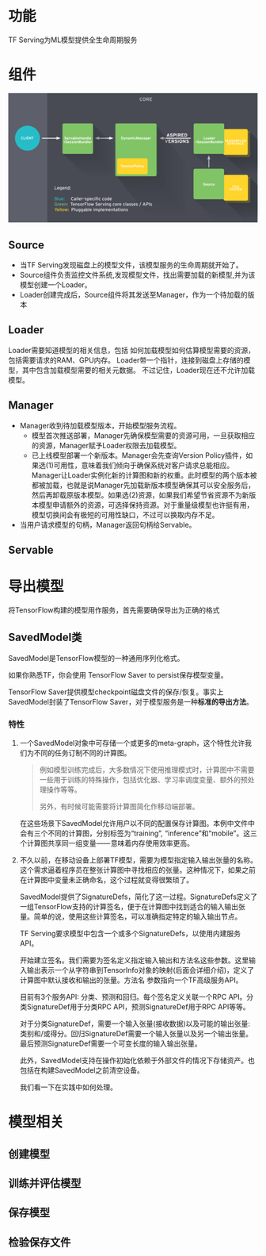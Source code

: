 # 功能
TF Serving为ML模型提供全生命周期服务
# 组件
![概览](../imgs/TensorFlowServing/serving_architecture.svg)

## Source
- 当TF Serving发现磁盘上的模型文件，该模型服务的生命周期就开始了。
- Source组件负责监控文件系统,发现模型文件，找出需要加载的新模型,并为该模型创建一个Loader。
- Loader创建完成后，Source组件将其发送至Manager，作为一个待加载的版本
## Loader
Loader需要知道模型的相关信息，包括
如何加载模型如何估算模型需要的资源，包括需要请求的RAM、GPU内存。
Loader带一个指针，连接到磁盘上存储的模型，其中包含加载模型需要的相关元数据。
不过记住，Loader现在还不允许加载模型。


## Manager
- Manager收到待加载模型版本，开始模型服务流程。
    - 模型首次推送部署，Manager先确保模型需要的资源可用，一旦获取相应的资源，Manager赋予Loader权限去加载模型。
    - 已上线模型部署一个新版本。Manager会先查询Version Policy插件，如果选(1)可用性，意味着我们倾向于确保系统对客户请求总能相应。Manager让Loader实例化新的计算图和新的权重。此时模型的两个版本被都被加载，也就是说Manager先加载新版本模型确保其可以安全服务后，然后再卸载原版本模型。如果选(2)资源，如果我们希望节省资源不为新版本模型申请额外的资源，可选择保持资源。对于重量级模型也许挺有用，模型切换间会有极短的可用性缺口，不过可以换取内存不足。
- 当用户请求模型的句柄，Manager返回句柄给Servable。
## Servable

# 导出模型
将TensorFlow构建的模型用作服务，首先需要确保导出为正确的格式
## SavedModel类
SavedModel是TensorFlow模型的一种通用序列化格式。

如果你熟悉TF，你会使用 TensorFlow Saver to persist保存模型变量。

TensorFlow Saver提供模型checkpoint磁盘文件的保存/恢复。事实上SavedModel封装了TensorFlow Saver，对于模型服务是一种**标准的导出方法**。

### 特性

1. 一个SavedModel对象中可存储一个或更多的meta-graph，这个特性允许我们为不同的任务订制不同的计算图。

    > 例如模型训练完成后，大多数情况下使用推理模式时，计算图中不需要一些用于训练的特殊操作，包括优化器、学习率调度变量、额外的预处理操作等等。
    >
    > 另外，有时候可能需要将计算图简化作移动端部署。

    在这些场景下SavedModel允许用户以不同的配置保存计算图。本例中文件中会有三个不同的计算图，分别标签为“training”, “inference”和“mobile”。这三个计算图共享同一组变量—— 意味着内存使用效率更高。

2. 不久以前，在移动设备上部署TF模型，需要为模型指定输入输出张量的名称。这个需求逼着程序员在整张计算图中寻找相应的张量。这种情况下，如果之前在计算图中变量未正确命名，这个过程就变得很繁琐了。

    SavedModel提供了SignatureDefs，简化了这一过程。SignatureDefs定义了一组TensorFlow支持的计算签名，便于在计算图中找到适合的输入输出张量。简单的说，使用这些计算签名，可以准确指定特定的输入输出节点。

    TF Serving要求模型中包含一个或多个SignatureDefs，以使用内建服务API。
    
    开始建立签名。我们需要为签名定义指定输入输出和方法名这些参数。这里输入输出表示一个从字符串到TensorInfo对象的映射(后面会详细介绍)，定义了计算图中默认接收和输出的张量。方法名 参数指向一个TF高级服务API。

    目前有3个服务API: 分类、预测和回归。每个签名定义关联一个RPC API。分类SignatureDef用于分类RPC API，预测SignatureDef用于RPC API等等。
    
    对于分类SignatureDef，需要一个输入张量(接收数据)以及可能的输出张量: 类别和/或得分。回归SignatureDef需要一个输入张量以及另一个输出张量。最后预测SignatureDef需要一个可变长度的输入输出张量。
    
    此外，SavedModel支持在操作初始化依赖于外部文件的情况下存储资产。也包括在构建SavedModel之前清空设备。
    
    我们看一下在实践中如何处理。

# 模型相关
## 创建模型
## 训练并评估模型
## 保存模型
## 检验保存文件
# 
# 
# 
# 